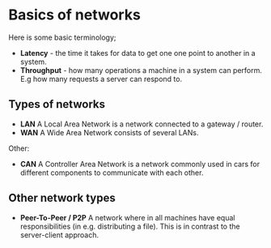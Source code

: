# Basics of networks

Here is some basic terminology;

- **Latency** - the time it takes for data to get one one point to another in a
  system.
- **Throughput** - how many operations a machine in a system can perform. E.g
  how many requests a server can respond to.

## Types of networks

- **LAN** A Local Area Network is a network connected to a gateway / router.
- **WAN** A Wide Area Network consists of several LANs.

Other:

- **CAN** A Controller Area Network is a network commonly used in cars for
  different components to communicate with each other.

## Other network types

- **Peer-To-Peer / P2P** A network where in all machines have equal responsibilities
  (in e.g. distributing a file). This is in contrast to the server-client
  approach.

